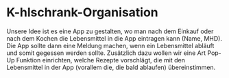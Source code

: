 # K-hlschrank-Organisation
Unsere Idee ist es eine App zu gestalten, wo man nach dem Einkauf oder nach dem Kochen die Lebensmittel in die App eintragen kann (Name, MHD). 
Die App sollte dann eine Meldung machen, wenn ein Lebensmittel abläuft und somit gegessen werden sollte.
Zusätzlich dazu wollen wir eine Art Pop-Up Funktion einrichten, welche Rezepte vorschlägt, die mit den Lebensmittel in der App (vorallem die, die bald ablaufen) übereinstimmen.
